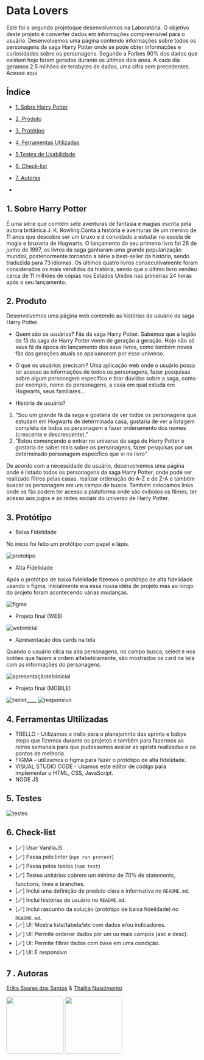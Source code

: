 # Data Lovers

Este foi o segundo projetoque desenvolvemos na Laboratória. O objetivo deste projeto é converter dados em informações compreensível para o usuário.
Desenvolvemos uma página contendo informações sobre todos os personagens da saga Harry Potter onde se pode obter informações e curiosidades sobre os personagens. Segundo a Forbes 90% dos dados que existem hoje foram gerados durante os últimos dois anos. A cada dia geramos 2.5 milhões de terabytes de dados, uma cifra sem precedentes. Acesse aqui

## Índice

- [1. Sobre Harry Potter](#1-sobre-harry-potter)
- [2. Produto](#2-produto)
- [3. Protótipo](#3-protótipo)
- [4. Ferramentas Utilizadas ](#4-ferramentas-utilizadas)
- [5.Testes de Usabilidade](#5-testes-de-usabilidade)
- [6. Check-list](#6-check-list)
- [7. Autoras](#7-autoras)

-

## 1. Sobre Harry Potter

É uma série que comtém sete aventuras de fantasia e magias escrita pela autora britânica J. K. Rowling.Conta a história e aventuras de um menino de 11 anos que descobre ser um bruxo e é convidado a estudar na escola de magia e bruxaria de Hogwarts. O lançamento do seu primeiro livro foi 26 de junho de 1997, os livros da saga ganharam uma grande popularização mundial, posteriormente tornando a série a best-seller da história, sendo traduzida para 73 idiomas. Os últimos quatro livros consecutivamente foram considerados os mais vendidos da história, sendo que o último livro vendeu cerca de 11 milhões de cópias nos Estados Unidos nas primeiras 24 horas após o seu lançamento.

## 2. Produto

Desenvolvemos uma página web contendo as histórias de usuário da saga Harry Potter.

- Quem são os usuários?
  Fãs da saga Harry Potter. Sabemos que a legião de fã da saga de Harry Potter veem de geração a geração. Hoje não só seus fã da época do lançamento dos seus livros, como também novos fãs das gerações atuais se apaixanoram por esse universo.

- O que os usuários precisam?
  Uma aplicação web onde o usuário possa ter acesso as informações de todos os personagens, fazer pesquisas sobre algum personagem específico e tirar dúvidas sobre a saga, como por exemplo, nome de personagens, a casa em qual estuda em Hogwarts, seus familiares...

- História de usuário?

1. "Sou um grande fã da saga e gostaria de ver todos os personagens que estudam em Hogwarts de determinada casa, gostaria de ver a listagem completa de todos os personagem e fazer ordenamento dos nomes (crescente e descrescente)."
2. "Estou començando a entrar no universo da saga de Harry Potter e gostaria de saber mais sobre os personagens, fazer pesquisas por um determinado personagem específico que vi no livro"

De acordo com a necessidade do usuário, desenvolvemos uma página onde é listado todos os personagens da saga Harry Potter, onde pode ser realizado filtros pelas casas, realizar ordenação de A-Z e de Z-A e também buscar os personagem em um campo de busca. Também colocamos links onde os fãs podem ter acesso a plataforma onde são exibidos os filmes, ter acesso aos jogos e as redes sociais do universo de Harry Potter.

## 3. Protótipo

- Baixa Fidelidade

No início foi feito um protótipo com papel e lápis.

![prototipo](https://user-images.githubusercontent.com/114299360/225185137-eb5402a0-d7a5-4cf2-a6b3-1084a1e8f969.jpeg)

- Alta Fidelidade

Após o protótipo de baixa fidelidade fizemos o protótipo de alta fidelidade usando o figma, inicialmente era essa nossa idéia de projeto mas ao longo do projeto foram acontecendo várias mudanças.

![figma](https://user-images.githubusercontent.com/114299360/225183194-19941ec9-e446-4246-9408-80de31262db7.jpeg)

- Projeto final (WEB)

![webinicial](https://user-images.githubusercontent.com/114299360/225181097-d6a8fa21-5301-4688-be5e-750047b1d6d0.jpeg)

- Apresentação dos cards na tela

Quando o usuário clica na aba personagens, no campo busca, select e nos botões que fazem a ordem alfabeticamente, são mostrados os card na tela com as informações do personagens.

![apresentaçãotelainicial](https://user-images.githubusercontent.com/114299360/225181096-a3184744-7db9-4512-bb22-e53cd3216681.jpeg)

- Projeto final (MOBILE)

![tablet](https://user-images.githubusercontent.com/114299360/225182788-a9045022-8a30-4282-b7da-79210c026c85.jpeg)\_\_\_\_
![responsivo](https://user-images.githubusercontent.com/114299360/225181093-d426a3e1-c4c7-4ea5-b034-6d6e4c3246d4.jpeg)

## 4. Ferramentas Ultilizadas

- TRELLO - Utilizamos o trello para o planejamnto das sprints e babys steps que fizemos durante os projetos e também para fazermos as retros semanais para que pudessemos avaliar as sprists realizadas e os pontos de melhoria.
- FIGMA - utilizamos o figma para fazer o protótipo de alta fidelidade.
- VISUAL STUDIO CODE - Usamos este editor de código para implementar o HTML, CSS, JavaScript.
- NODE JS

## 5. Testes

![testes](https://user-images.githubusercontent.com/114299360/225722756-0bac968c-f97e-4213-ac10-838bac18ed9b.jpeg)

## 6. Check-list

- [🪄] Usar VanillaJS.
- [🪄] Passa pelo linter (`npm run pretest`)
- [🪄] Passa pelos testes (`npm test`)
- [🪄] Testes unitários cobrem um mínimo de 70% de statements, functions, lines e branches.
- [🪄] Inclui uma definição de produto clara e informativa no `README.md`.
- [🪄] Inclui histórias de usuário no `README.md`.
- [🪄] Inclui rascunho da solução (protótipo de baixa fidelidade) no `README.md`.
- [🪄] UI: Mostra lista/tabela/etc com dados e/ou indicadores.
- [🪄] UI: Permite ordenar dados por um ou mais campos (asc e desc).
- [🪄] UI: Permite filtrar dados com base em uma condição.
- [🪄] UI: É responsivo

## 7 . Autoras

[Erika Soares dos Santos]("https://github.com/euerika") & [Thalita Nascimento](https://github.com/THALINascimento)

<div>
    
   <img height="150" widtht="150" style="border-radius:5px;" src="https://user-images.githubusercontent.com/109056305/217401080-8b2dff1e-f6c4-4b62-96bc-d79ee4c88e60.jpeg"> 
   <img height="150" widtht="150" style="border-radius:5px;" src="https://user-images.githubusercontent.com/114299360/225187073-c984ba4c-0d79-4485-b9fb-8cce8ac6120d.jpeg">
</div><br>

<div>
   
</div><br>
